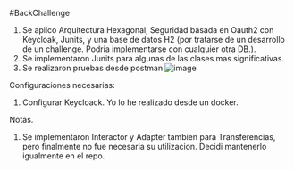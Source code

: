 #BackChallenge
1. Se aplico Arquitectura Hexagonal, Seguridad basada en Oauth2 con Keycloak, Junits, y una base de datos H2 (por tratarse de un desarrollo de un challenge. Podria implementarse con cualquier otra DB.).
2. Se implementaron  Junits para algunas de las clases mas significativas.
3. Se realizaron pruebas desde postman
   ![image](https://github.com/user-attachments/assets/bed4226b-9dea-4e50-953e-e82fc63417dd)

Configuraciones necesarias:
1. Configurar Keycloack. Yo lo he realizado desde un docker.
   
   

Notas.
1. Se implementaron Interactor y Adapter tambien para Transferencias, pero finalmente no fue necesaria su utilizacion. Decidi mantenerlo igualmente en el repo.
